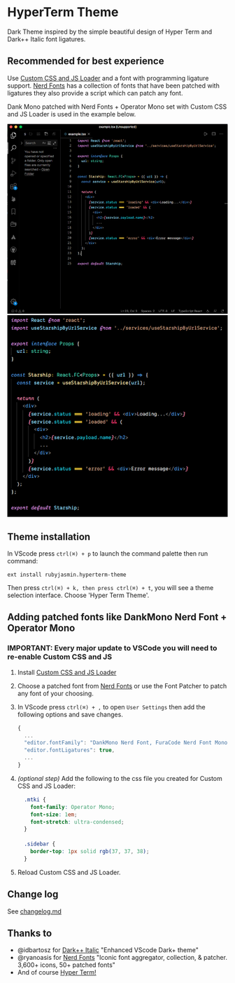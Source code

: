 # HyperTerm Theme

Dark Theme inspired by the simple beautiful design of Hyper Term and Dark++ Italic font ligatures.

## Recommended for best experience

Use [Custom CSS and JS Loader](https://github.com/be5invis/vscode-custom-css) and a font with programming ligature support. [Nerd Fonts](https://github.com/ryanoasis/nerd-fonts) has a collection of fonts that have been patched with ligatures they also provide a script which can patch any font.

Dank Mono patched with Nerd Fonts + Operator Mono set with Custom CSS and JS Loader is used in the example below.

![Theme Screenshot](https://github.com/rubyjasmin/vscode-hyperterm-theme/raw/master/screenshot.png)
![Example Code](https://github.com/rubyjasmin/vscode-hyperterm-theme/raw/master/example.png)

## Theme installation

In VScode press `ctrl(⌘) + p` to launch the command palette then run command:

```vscode
ext install rubyjasmin.hyperterm-theme
```

Then press `ctrl(⌘) + k, then press ctrl(⌘) + t`, you will see a theme selection interface. Choose 'Hyper Term Theme'.

## Adding patched fonts like **DankMono Nerd Font + Operator Mono**

### **IMPORTANT: Every major update to VSCode you will need to re-enable Custom CSS and JS**

1. Install [Custom CSS and JS Loader](https://github.com/be5invis/vscode-custom-css)
2. Choose a patched font from [Nerd Fonts](https://github.com/ryanoasis/nerd-fonts) or use the Font Patcher to patch any font of your choosing.
3. In VScode press `ctrl(⌘) + ,` to open `User Settings` then add the following options and save changes.

    ```javascript
    {
      ...
      "editor.fontFamily": "DankMono Nerd Font, FuraCode Nerd Font Mono",
      "editor.fontLigatures": true,
      ...
    }
    ```

4. *(optional step)* Add the following to the css file you created for Custom CSS and JS Loader:

    ```css
      .mtki {
        font-family: Operator Mono;
        font-size: 1em;
        font-stretch: ultra-condensed;
      }

      .sidebar {
        border-top: 1px solid rgb(37, 37, 38);
      }
    ```

5. Reload Custom CSS and JS Loader.

## Change log

See [changelog.md](https://github.com/rubyjasmin/vscode-hyperterm-theme/blob/master/CHANGELOG.md)

## Thanks to

- @idbartosz for [Dark++ Italic](https://github.com/idbartosz/vscode-darkpp-italic) "Enhanced VScode Dark+ theme"
- @ryanoasis for [Nerd Fonts](https://github.com/ryanoasis/nerd-fonts) "Iconic font aggregator, collection, & patcher. 3,600+ icons, 50+ patched fonts"
- And of course [Hyper Term!](https://hyper.is)
